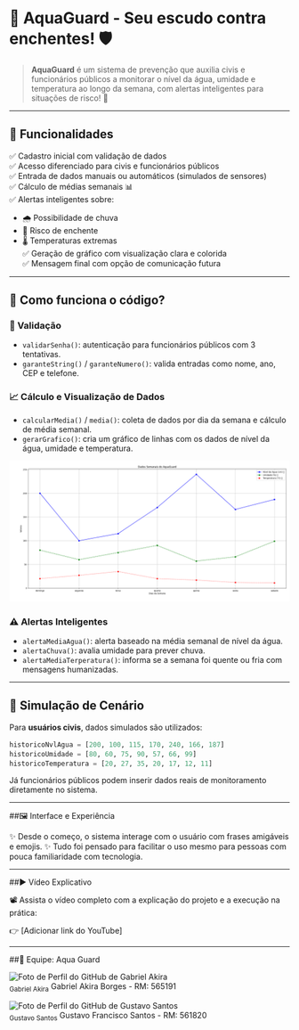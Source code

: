 # 🌊 AquaGuard - Seu escudo contra enchentes! 🛡️

> **AquaGuard** é um sistema de prevenção que auxilia civis e funcionários públicos a monitorar o nível da água, umidade e temperatura ao longo da semana, com alertas inteligentes para situações de risco! 🔔

---

## 🚀 Funcionalidades

✅ Cadastro inicial com validação de dados  
✅ Acesso diferenciado para civis e funcionários públicos  
✅ Entrada de dados manuais ou automáticos (simulados de sensores)  
✅ Cálculo de médias semanais 📊  
✅ Alertas inteligentes sobre:
- 🌧️ Possibilidade de chuva
- 🌊 Risco de enchente
- 🌡️ Temperaturas extremas  
✅ Geração de gráfico com visualização clara e colorida  
✅ Mensagem final com opção de comunicação futura

---

## 🧠 Como funciona o código?

### 🔐 Validação

- `validarSenha()`: autenticação para funcionários públicos com 3 tentativas.
- `garanteString()` / `garanteNumero()`: valida entradas como nome, ano, CEP e telefone.

### 📈 Cálculo e Visualização de Dados

- `calcularMedia()` / `media()`: coleta de dados por dia da semana e cálculo de média semanal.
- `gerarGrafico()`: cria um gráfico de linhas com os dados de nível da água, umidade e temperatura.
  
![Exemplo de gráfico](./images/graficoCivil.png)

### ⚠️ Alertas Inteligentes

- `alertaMediaAgua()`: alerta baseado na média semanal de nível da água.
- `alertaChuva()`: avalia umidade para prever chuva.
- `alertaMediaTerperatura()`: informa se a semana foi quente ou fria com mensagens humanizadas.

---

## 🧪 Simulação de Cenário

Para **usuários civis**, dados simulados são utilizados:
```python
historicoNvlAgua = [200, 100, 115, 170, 240, 166, 187]
historicoUmidade = [80, 60, 75, 90, 57, 66, 99]
historicoTemperatura = [20, 27, 35, 20, 17, 12, 11]
```
Já funcionários públicos podem inserir dados reais de monitoramento diretamente no sistema.

---

##🖼️ Interface e Experiência

✨ Desde o começo, o sistema interage com o usuário com frases amigáveis e emojis.
✨ Tudo foi pensado para facilitar o uso mesmo para pessoas com pouca familiaridade com tecnologia.

---

##▶️ Vídeo Explicativo

📽️ Assista o vídeo completo com a explicação do projeto e a execução na prática:

👉 [Adicionar link do YouTube]

---

##🤝 Equipe: Aqua Guard

<img src="https://avatars.githubusercontent.com/u/203848085?v=4" width="80px;" alt="Foto de Perfil do GitHub de Gabriel Akira"/><br /><sub>Gabriel Akira</sub>
Gabriel Akira Borges - RM: 565191

<img src="https://avatars.githubusercontent.com/u/205759608?v=4" width="80px;" alt="Foto de Perfil do GitHub de Gustavo Santos"/><br /><sub>Gustavo Santos</sub>
Gustavo Francisco Santos - RM: 561820
